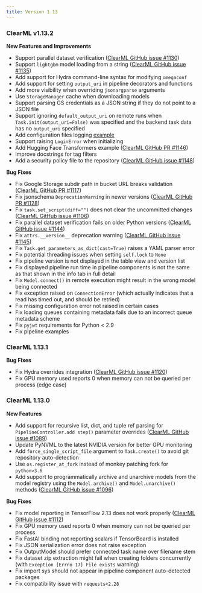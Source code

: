 ```yaml
---
title: Version 1.13
---
```


### ClearML v1.13.2

**New Features and Improvements**

* Support parallel dataset verification ([ClearML GitHub issue #1130](https://github.com/clearml/clearml/issues/1130))
* Support `lightgbm` model loading from a string ([ClearML GitHub issue #1135](https://github.com/clearml/clearml/issues/1135))
* Add support for Hydra command-line syntax for modifying `omegaconf`
* Add support for setting `output_uri` in pipeline decorators and functions
* Add more visibility when overriding `jsonargparse` arguments
* Use `StorageManager` cache when downloading models
* Support parsing GS credentials as a JSON string if they do not point to a JSON file
* Support ignoring `default_output_uri` on remote runs when `Task.init(output_uri=False)` was specified and the backend task data has no `output_uri` specified
* Add configuration files logging [example](https://github.com/clearml/clearml/blob/e6f1cc8a5c65f7007cf6452745d09795e776a548/examples/reporting/config_files.py)
* Support raising `LoginError` when initializing
* Add Hugging Face Transformers example ([ClearML GitHub PR #1146](https://github.com/clearml/clearml/pull/1146))
* Improve docstrings for tag filters
* Add a security policy file to the repository ([ClearML GitHub issue #1148](https://github.com/clearml/clearml/issues/1148))


**Bug Fixes**
* Fix Google Storage subdir path in bucket URL breaks validation ([ClearML GitHub PR #1117](https://github.com/clearml/clearml/pull/1117))
* Fix jsonschema `DeprecationWarning` in newer versions ([ClearML GitHub PR #1128](https://github.com/clearml/clearml/pull/1128))
* Fix `task.set_script(diff="")` does not clear the uncommitted changes ([ClearML GitHub issue #1106](https://github.com/clearml/clearml/issues/1106))
* Fix parallel dataset verification fails on older Python versions ([ClearML GitHub issue #1144](https://github.com/clearml/clearml/issues/1144))
* Fix `attrs.__version__` deprecation warning ([ClearML GitHub issue #1145](https://github.com/clearml/clearml/issues/1145))
* Fix `Task.get_parameters_as_dict(cast=True)` raises a YAML parser error
* Fix potential threading issues when setting `self.lock` to `None`
* Fix pipeline version is not displayed in the table view and version list
* Fix displayed pipeline run time in pipeline components is not the same as that shown in the info tab in full detail
* Fix `Model.connect()` in remote execution might result in the wrong model being connected
* Fix exception raised on `ConnectionError` (which actually indicates that a read has timed out, and should be retried)
* Fix missing configuration error not raised in certain cases
* Fix loading queues containing metadata fails due to an incorrect queue metadata scheme
* Fix `pyjwt` requirements for Python < 2.9
* Fix pipeline examples

### ClearML 1.13.1

**Bug Fixes**
* Fix Hydra overrides integration ([ClearML GitHub issue #1120](https://github.com/clearml/clearml/issues/1120))
* Fix GPU memory used reports 0 when memory can not be queried per process (edge case)

### ClearML 1.13.0

**New Features**
* Add support for recursive list, dict, and tuple ref parsing for `PipelineController.add step()` parameter overrides ([ClearML GitHub issue #1089](https://github.com/clearml/clearml/issues/1089))
* Update PyNVML to the latest NVIDIA version for better GPU monitoring
* Add `force_single_script_file` argument to `Task.create()` to avoid git repository auto-detection
* Use `os.register_at_fork` instead of monkey patching fork for `python>3.6`
* Add support to programmatically archive and unarchive models from the model registry using the `Model.archive()` and 
`Model.unarchive()` methods ([ClearML GitHub issue #1096](https://github.com/clearml/clearml/issues/1096))

**Bug Fixes**
* Fix model reporting in TensorFlow 2.13 does not work properly ([ClearML GitHub issue #1112](https://github.com/clearml/clearml/issues/1112))
* Fix GPU memory used reports 0 when memory can not be queried per process
* Fix FastAI binding not reporting scalars if TensorBoard is installed
* Fix JSON serialization error does not raise exception
* Fix OutputModel should prefer connected task name over filename stem
* Fix dataset zip extraction might fail when creating folders concurrently (with `Exception [Errno 17] File exists` warning)
* Fix import sys should not appear in pipeline component auto-detected packages
* Fix compatibility issue with `requests<2.28`